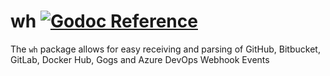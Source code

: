 # wh [![Godoc Reference](https://pkg.go.dev/badge/github.com/pchchv/wh)](https://pkg.go.dev/github.com/pchchv/wh)

The `wh` package allows for easy receiving and parsing of GitHub, Bitbucket, GitLab, Docker Hub, Gogs and Azure DevOps Webhook Events
